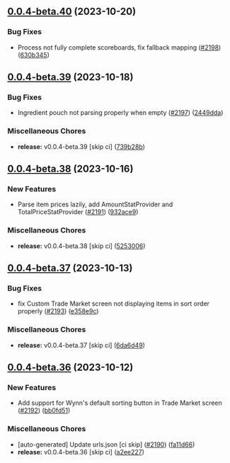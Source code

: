 ## [0.0.4-beta.40](https://github.com/Wynntils/Artemis/compare/v0.0.4-beta.39...v0.0.4-beta.40) (2023-10-20)


### Bug Fixes

* Process not fully complete scoreboards, fix fallback mapping ([#2198](https://github.com/Wynntils/Artemis/issues/2198)) ([630b345](https://github.com/Wynntils/Artemis/commit/630b34512c6f56f675eb1f49b8d72db79eadb4d7))

## [0.0.4-beta.39](https://github.com/Wynntils/Artemis/compare/v0.0.4-beta.38...v0.0.4-beta.39) (2023-10-18)


### Bug Fixes

* Ingredient pouch not parsing properly when empty ([#2197](https://github.com/Wynntils/Artemis/issues/2197)) ([2449dda](https://github.com/Wynntils/Artemis/commit/2449dda57412cccc530c1427edcdc921f5ad1e9d))


### Miscellaneous Chores

* **release:** v0.0.4-beta.39 [skip ci] ([739b28b](https://github.com/Wynntils/Artemis/commit/739b28b566268a7fba6c60892d6dea8dc90530ed))

## [0.0.4-beta.38](https://github.com/Wynntils/Artemis/compare/v0.0.4-beta.37...v0.0.4-beta.38) (2023-10-16)


### New Features

* Parse item prices lazily, add AmountStatProvider and TotalPriceStatProvider ([#2191](https://github.com/Wynntils/Artemis/issues/2191)) ([932ace9](https://github.com/Wynntils/Artemis/commit/932ace9e3f50b428ef55901d41f07dc8a5db4861))


### Miscellaneous Chores

* **release:** v0.0.4-beta.38 [skip ci] ([5253006](https://github.com/Wynntils/Artemis/commit/52530061229f7015b0d0803cb07f3b0e558c5631))

## [0.0.4-beta.37](https://github.com/Wynntils/Artemis/compare/v0.0.4-beta.36...v0.0.4-beta.37) (2023-10-13)


### Bug Fixes

* fix Custom Trade Market screen not displaying items in sort order properly ([#2193](https://github.com/Wynntils/Artemis/issues/2193)) ([e358e9c](https://github.com/Wynntils/Artemis/commit/e358e9c66f106c1dfc3515de67866b1174a0a874))


### Miscellaneous Chores

* **release:** v0.0.4-beta.37 [skip ci] ([6da6d49](https://github.com/Wynntils/Artemis/commit/6da6d4916f14aa7f11eebace45c458083f798828))

## [0.0.4-beta.36](https://github.com/Wynntils/Artemis/compare/v0.0.4-beta.35...v0.0.4-beta.36) (2023-10-12)


### New Features

* Add support for Wynn's default sorting button in Trade Market screen ([#2192](https://github.com/Wynntils/Artemis/issues/2192)) ([bb0fd51](https://github.com/Wynntils/Artemis/commit/bb0fd513d33c07ae5df0827926426e8aa5e7fdd2))


### Miscellaneous Chores

* [auto-generated] Update urls.json [ci skip] ([#2190](https://github.com/Wynntils/Artemis/issues/2190)) ([fa11d66](https://github.com/Wynntils/Artemis/commit/fa11d66ed059b02d1753af861c2962fed39fe5c8))
* **release:** v0.0.4-beta.36 [skip ci] ([a2ee227](https://github.com/Wynntils/Artemis/commit/a2ee227e859356a74caf0942db11795ccdff86fd))

